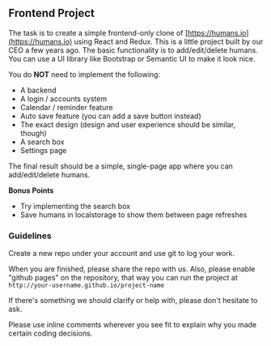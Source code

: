 ## Frontend Project

The task is to create a simple frontend-only clone of [https://humans.io](https://humans.io) using React and Redux. This is a little project built by our CEO a few years ago. The basic functionality is to add/edit/delete humans. You can use a UI library like Bootstrap or Semantic UI to make it look nice.

You do **NOT** need to implement the following:

- A backend
- A login / accounts system
- Calendar / reminder feature
- Auto save feature (you can add a save button instead)
- The exact design (design and user experience should be similar, though)
- A search box
- Settings page

The final result should be a simple, single-page app where you can add/edit/delete humans.

**Bonus Points**

- Try implementing the search box
- Save humans in localstorage to show them between page refreshes


### Guidelines

Create a new repo under your account and use git to log your work.

When you are finished, please share the repo with us. Also, please enable "github pages" on the repository, that way you can run the project at `http://your-username.github.io/project-name`

If there's something we should clarify or help with, please don't hesitate to ask.

Please use inline comments wherever you see fit to explain why you made certain coding decisions.

